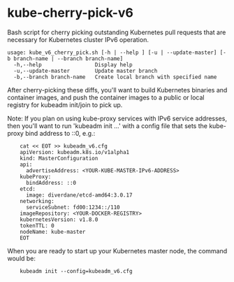 # kube-cherry-pick-v6
Bash script for cherry picking outstanding Kubernetes pull requests
that are necessary for Kubernetes cluster IPv6 operation.

```
usage: kube_v6_cherry_pick.sh [-h | --help ] [-u | --update-master] [-b branch-name | --branch branch-name]
  -h,--help                 Display help
  -u,--update-master        Update master branch
  -b,--branch branch-name   Create local branch with specified name
```

After cherry-picking these diffs, you'll want to build Kubernetes
binaries and container images, and push the container images to
a public or local registry for kubeadm init/join to pick up.

Note: If you plan on using kube-proxy services with IPv6 service
addresses, then you'll want to run 'kubeadm init ...' with a config
file that sets the kube-proxy bind address to ::0, e.g.:

```
    cat << EOT >> kubeadm_v6.cfg
    apiVersion: kubeadm.k8s.io/v1alpha1
    kind: MasterConfiguration
    api:
      advertiseAddress: <YOUR-KUBE-MASTER-IPv6-ADDRESS>
    kubeProxy:
      bindAddress: ::0
    etcd:
      image: diverdane/etcd-amd64:3.0.17
    networking:
      serviceSubnet: fd00:1234::/110
    imageRepository: <YOUR-DOCKER-REGISTRY>
    kubernetesVersion: v1.8.0
    tokenTTL: 0
    nodeName: kube-master
    EOT
```

When you are ready to start up your Kubernetes master node, the command would be:

```
    kubeadm init --config=kubeadm_v6.cfg
```

